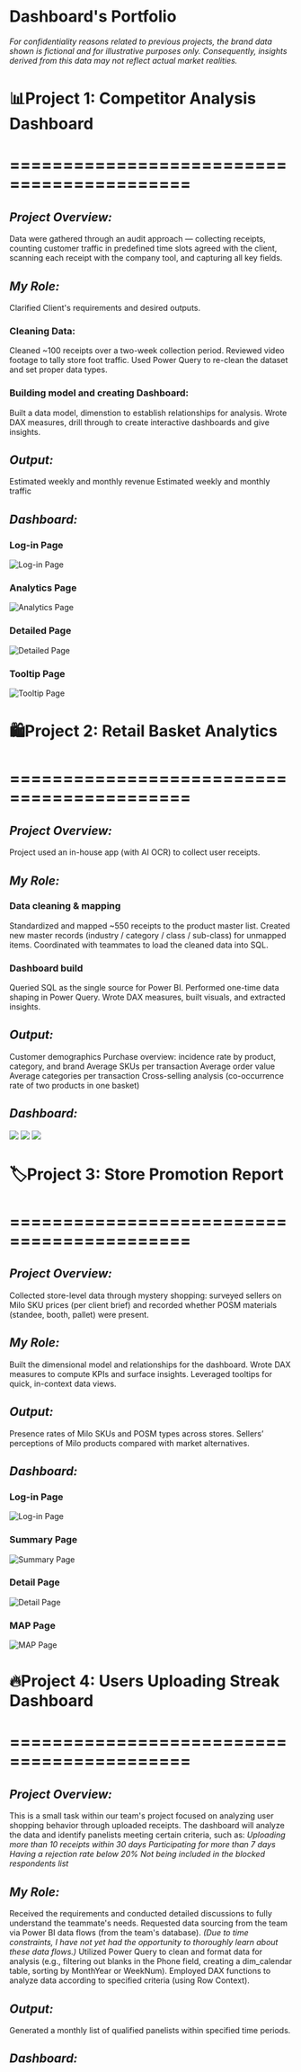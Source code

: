 # Dashboard's Portfolio
*For confidentiality reasons related to previous projects, the brand data shown is fictional and for illustrative purposes only. Consequently, insights derived from this data may not reflect actual market realities.*
# 📊Project 1: Competitor Analysis Dashboard
# ===========================================
## *Project Overview:*
Data were gathered through an audit approach — collecting receipts, counting customer traffic in predefined time slots agreed with the client, scanning each receipt with the company tool, and capturing all key fields.
## *My Role:*
Clarified Client's requirements and desired outputs.
### Cleaning Data:
Cleaned ~100 receipts over a two-week collection period.
Reviewed video footage to tally store foot traffic.
Used Power Query to re-clean the dataset and set proper data types.
### Building model and creating Dashboard:
Built a data model, dimenstion to establish relationships for analysis.
Wrote DAX measures, drill through to create interactive dashboards and give insights.
## *Output:*
Estimated weekly and monthly revenue
Estimated weekly and monthly traffic
## *Dashboard:*
### Log-in Page
![Log-in Page](Image/Fama/Begin.png)
### Analytics Page
![Analytics Page](Image/Fama/1.png)
### Detailed Page
![Detailed Page](Image/Fama/1.2.png)
### Tooltip Page
![Tooltip Page](Image/Fama/1.3.png)
# 🛍️Project 2: Retail Basket Analytics
# ===========================================
## *Project Overview:*
Project used an in-house app (with AI OCR) to collect user receipts.
## *My Role:*
### Data cleaning & mapping
Standardized and mapped ~550 receipts to the product master list.
Created new master records (industry / category / class / sub-class) for unmapped items.
Coordinated with teammates to load the cleaned data into SQL.
### Dashboard build
Queried SQL as the single source for Power BI.
Performed one-time data shaping in Power Query.
Wrote DAX measures, built visuals, and extracted insights.
## *Output:*
Customer demographics
Purchase overview: incidence rate by product, category, and brand
Average SKUs per transaction
Average order value
Average categories per transaction
Cross-selling analysis (co-occurrence rate of two products in one basket)
## *Dashboard:*
![](Image/Lotte/1.png)
![](Image/Lotte/2.png)
![](Image/Lotte/3.png)
# 🏷️Project 3: Store Promotion Report
# ===========================================
## *Project Overview:*
Collected store-level data through mystery shopping: surveyed sellers on Milo SKU prices (per client brief) and recorded whether POSM materials (standee, booth, pallet) were present.
## *My Role:*
Built the dimensional model and relationships for the dashboard.
Wrote DAX measures to compute KPIs and surface insights.
Leveraged tooltips for quick, in-context data views.
## *Output:*
Presence rates of Milo SKUs and POSM types across stores.
Sellers’ perceptions of Milo products compared with market alternatives.
## *Dashboard:*
### Log-in Page
![Log-in Page](Image/Milo/1.png)
### Summary Page
![Summary Page](Image/Milo/2.png)
### Detail Page
![Detail Page](Image/Milo/3.png)
### MAP Page
![MAP Page](Image/Milo/4.png)
# 🔥Project 4: Users Uploading Streak Dashboard
# ===========================================
## *Project Overview:*
This is a small task within our team's project focused on analyzing user shopping behavior through uploaded receipts. The dashboard will analyze the data and identify panelists meeting certain criteria, such as:
*Uploading more than 10 receipts within 30 days
Participating for more than 7 days
Having a rejection rate below 20%
Not being included in the blocked respondents list*
## *My Role:*
Received the requirements and conducted detailed discussions to fully understand the teammate's needs.
Requested data sourcing from the team via Power BI data flows (from the team's database). *(Due to time constraints, I have not yet had the opportunity to thoroughly learn about these data flows.)*
Utilized Power Query to clean and format data for analysis (e.g., filtering out blanks in the Phone field, creating a dim_calendar table, sorting by MonthYear or WeekNum).
Employed DAX functions to analyze data according to specified criteria (using Row Context).
## *Output:*
Generated a monthly list of qualified panelists within specified time periods.
## *Dashboard:*
